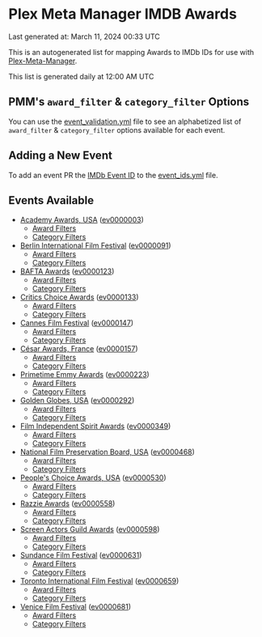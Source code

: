# Plex Meta Manager IMDB Awards

Last generated at: March 11, 2024 00:33 UTC

This is an autogenerated list for mapping Awards to IMDb IDs for use with [Plex-Meta-Manager](https://github.com/meisnate12/Plex-Meta-Manager).

This list is generated daily at 12:00 AM UTC 

## PMM's `award_filter` & `category_filter` Options

You can use the [event_validation.yml](https://github.com/meisnate12/PMM-IMDb-Awards/blob/master/event_validation.yml) file to see an alphabetized list of `award_filter` & `category_filter` options available for each event.

## Adding a New Event

To add an event PR the [IMDb Event ID](https://www.imdb.com/event/all/) to the [event_ids.yml](https://github.com/meisnate12/PMM-IMDb-Awards/blob/master/event_ids.yml) file.

## Events Available

* [Academy Awards, USA](https://www.imdb.com/event/ev0000003) ([ev0000003](https://github.com/meisnate12/PMM-IMDb-Awards/blob/master/event_validation.yml#L1))
  * [Award Filters](https://github.com/meisnate12/PMM-IMDb-Awards/blob/master/event_validation.yml#L6)
  * [Category Filters](https://github.com/meisnate12/PMM-IMDb-Awards/blob/master/event_validation.yml#L14)
* [Berlin International Film Festival](https://www.imdb.com/event/ev0000091) ([ev0000091](https://github.com/meisnate12/PMM-IMDb-Awards/blob/master/event_validation.yml#L148))
  * [Award Filters](https://github.com/meisnate12/PMM-IMDb-Awards/blob/master/event_validation.yml#L152)
  * [Category Filters](https://github.com/meisnate12/PMM-IMDb-Awards/blob/master/event_validation.yml#L346)
* [BAFTA Awards](https://www.imdb.com/event/ev0000123) ([ev0000123](https://github.com/meisnate12/PMM-IMDb-Awards/blob/master/event_validation.yml#L623))
  * [Award Filters](https://github.com/meisnate12/PMM-IMDb-Awards/blob/master/event_validation.yml#L628)
  * [Category Filters](https://github.com/meisnate12/PMM-IMDb-Awards/blob/master/event_validation.yml#L660)
* [Critics Choice Awards](https://www.imdb.com/event/ev0000133) ([ev0000133](https://github.com/meisnate12/PMM-IMDb-Awards/blob/master/event_validation.yml#L1143))
  * [Award Filters](https://github.com/meisnate12/PMM-IMDb-Awards/blob/master/event_validation.yml#L1146)
  * [Category Filters](https://github.com/meisnate12/PMM-IMDb-Awards/blob/master/event_validation.yml#L1151)
* [Cannes Film Festival](https://www.imdb.com/event/ev0000147) ([ev0000147](https://github.com/meisnate12/PMM-IMDb-Awards/blob/master/event_validation.yml#L1252))
  * [Award Filters](https://github.com/meisnate12/PMM-IMDb-Awards/blob/master/event_validation.yml#L1257)
  * [Category Filters](https://github.com/meisnate12/PMM-IMDb-Awards/blob/master/event_validation.yml#L1419)
* [César Awards, France](https://www.imdb.com/event/ev0000157) ([ev0000157](https://github.com/meisnate12/PMM-IMDb-Awards/blob/master/event_validation.yml#L1644))
  * [Award Filters](https://github.com/meisnate12/PMM-IMDb-Awards/blob/master/event_validation.yml#L1647)
  * [Category Filters](https://github.com/meisnate12/PMM-IMDb-Awards/blob/master/event_validation.yml#L1652)
* [Primetime Emmy Awards](https://www.imdb.com/event/ev0000223) ([ev0000223](https://github.com/meisnate12/PMM-IMDb-Awards/blob/master/event_validation.yml#L1709))
  * [Award Filters](https://github.com/meisnate12/PMM-IMDb-Awards/blob/master/event_validation.yml#L1714)
  * [Category Filters](https://github.com/meisnate12/PMM-IMDb-Awards/blob/master/event_validation.yml#L1721)
* [Golden Globes, USA](https://www.imdb.com/event/ev0000292) ([ev0000292](https://github.com/meisnate12/PMM-IMDb-Awards/blob/master/event_validation.yml#L2922))
  * [Award Filters](https://github.com/meisnate12/PMM-IMDb-Awards/blob/master/event_validation.yml#L2927)
  * [Category Filters](https://github.com/meisnate12/PMM-IMDb-Awards/blob/master/event_validation.yml#L2935)
* [Film Independent Spirit Awards](https://www.imdb.com/event/ev0000349) ([ev0000349](https://github.com/meisnate12/PMM-IMDb-Awards/blob/master/event_validation.yml#L3101))
  * [Award Filters](https://github.com/meisnate12/PMM-IMDb-Awards/blob/master/event_validation.yml#L3104)
  * [Category Filters](https://github.com/meisnate12/PMM-IMDb-Awards/blob/master/event_validation.yml#L3113)
* [National Film Preservation Board, USA](https://www.imdb.com/event/ev0000468) ([ev0000468](https://github.com/meisnate12/PMM-IMDb-Awards/blob/master/event_validation.yml#L3153))
  * [Award Filters](https://github.com/meisnate12/PMM-IMDb-Awards/blob/master/event_validation.yml#L3156)
  * [Category Filters](https://github.com/meisnate12/PMM-IMDb-Awards/blob/master/event_validation.yml#L3158)
* [People's Choice Awards, USA](https://www.imdb.com/event/ev0000530) ([ev0000530](https://github.com/meisnate12/PMM-IMDb-Awards/blob/master/event_validation.yml#L3161))
  * [Award Filters](https://github.com/meisnate12/PMM-IMDb-Awards/blob/master/event_validation.yml#L3164)
  * [Category Filters](https://github.com/meisnate12/PMM-IMDb-Awards/blob/master/event_validation.yml#L3167)
* [Razzie Awards](https://www.imdb.com/event/ev0000558) ([ev0000558](https://github.com/meisnate12/PMM-IMDb-Awards/blob/master/event_validation.yml#L3409))
  * [Award Filters](https://github.com/meisnate12/PMM-IMDb-Awards/blob/master/event_validation.yml#L3412)
  * [Category Filters](https://github.com/meisnate12/PMM-IMDb-Awards/blob/master/event_validation.yml#L3417)
* [Screen Actors Guild Awards](https://www.imdb.com/event/ev0000598) ([ev0000598](https://github.com/meisnate12/PMM-IMDb-Awards/blob/master/event_validation.yml#L3457))
  * [Award Filters](https://github.com/meisnate12/PMM-IMDb-Awards/blob/master/event_validation.yml#L3460)
  * [Category Filters](https://github.com/meisnate12/PMM-IMDb-Awards/blob/master/event_validation.yml#L3462)
* [Sundance Film Festival](https://www.imdb.com/event/ev0000631) ([ev0000631](https://github.com/meisnate12/PMM-IMDb-Awards/blob/master/event_validation.yml#L3488))
  * [Award Filters](https://github.com/meisnate12/PMM-IMDb-Awards/blob/master/event_validation.yml#L3491)
  * [Category Filters](https://github.com/meisnate12/PMM-IMDb-Awards/blob/master/event_validation.yml#L3541)
* [Toronto International Film Festival](https://www.imdb.com/event/ev0000659) ([ev0000659](https://github.com/meisnate12/PMM-IMDb-Awards/blob/master/event_validation.yml#L3653))
  * [Award Filters](https://github.com/meisnate12/PMM-IMDb-Awards/blob/master/event_validation.yml#L3656)
  * [Category Filters](https://github.com/meisnate12/PMM-IMDb-Awards/blob/master/event_validation.yml#L3706)
* [Venice Film Festival](https://www.imdb.com/event/ev0000681) ([ev0000681](https://github.com/meisnate12/PMM-IMDb-Awards/blob/master/event_validation.yml#L3776))
  * [Award Filters](https://github.com/meisnate12/PMM-IMDb-Awards/blob/master/event_validation.yml#L3781)
  * [Category Filters](https://github.com/meisnate12/PMM-IMDb-Awards/blob/master/event_validation.yml#L4114)
